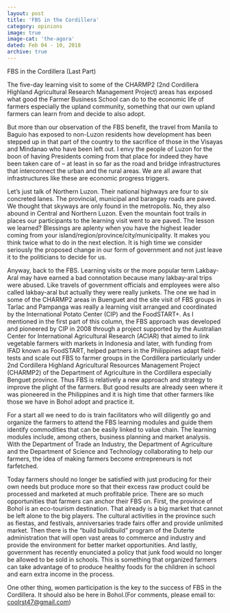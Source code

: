 ```yaml
---
layout: post
title: 'FBS in the Cordillera'
category: opinions
image: true
image-cat: 'the-agora'
dated: Feb 04 - 10, 2018
archive: true
---
```


FBS in the Cordillera
(Last Part)

The five-day learning visit to some of the CHARMP2 (2nd Cordillera Highland Agricultural Research Management Project) areas has exposed what good the Farmer Business School can do to the economic life of farmers especially the upland community, something that our own upland farmers can learn from and decide to also adopt.

But more than our observation of the FBS benefit, the travel from Manila to Baguio has exposed to non-Luzon residents how development has been stepped up in that part of the country to the sacrifice of those in the Visayas and Mindanao who have been left out.  I envy the people of Luzon for the boon of having Presidents coming from that place for indeed they have been taken care of – at least in so far as the road and bridge infrastructures that interconnect the urban and the rural areas.  We are all aware that infrastructures like these are economic progress triggers.

Let’s just talk of Northern Luzon.  Their national highways are four to six concreted lanes.  The provincial, municipal and barangay roads are paved. We thought that skyways are only found in the metropolis.  No, they also abound in Central and Northern Luzon. Even the mountain foot trails in places our participants to the learning visit went to are paved.  The lesson we learned? 
Blessings are aplenty when you have the highest leader coming from your island/region/province/city/municipality. It makes you think twice what to do in the next election.
It is high time we consider seriously the proposed change in our form of government and not just leave it to the politicians to decide for us.

Anyway, back to the FBS.  Learning visits or the more popular term Lakbay-Aral may have earned a bad connotation because many lakbay-aral trips were abused.  Like travels of government officials and employees were also called lakbay-aral but actually they were really junkets.  The one we had in some of the CHARMP2 areas in Buenguet and the site visit of FBS groups in Tarlac and Pampanga was really a learning visit arranged and coordinated by the International Potato Center (CIP) and the FoodSTART+.
As I mentioned in the first part of this column, the FBS approach was developed and pioneered by CIP in 2008 through a project supported by the Australian Center for International Agricultural Research (ACIAR) that aimed to link vegetable farmers with markets in Indonesia and later, with funding from IFAD known as FoodSTART, helped partners in the Philippines adapt field-tests and scale out FBS to farmer groups in the Cordillera particularly under 2nd Cordillera Highland Agricultural Resources Management Project (CHARMP2) of the Department of Agriculture in the Cordillera especially Benguet province.  Thus FBS is relatively a new approach and strategy to improve the plight of the farmers.  But good results are already seen where it was pioneered in the Philippines and it is high time that other farmers like those we have in Bohol adopt and practice it.

For a start all we need to do is train facilitators who will diligently go and organize the farmers to attend the FBS learning modules and guide them identify commodities that can be easily linked to value chain.  The learning modules include, among others, business planning and market analysis. With the Department of Trade an Industry, the Department of Agriculture and the Department of Science and Technology collaborating to help our farmers, the idea of making farmers become entrepreneurs is not farfetched.

Today farmers should no longer be satisfied with just producing for their own needs but produce more so that their excess raw product could be processed and marketed at much profitable price.  There are so much opportunities that farmers can anchor their FBS on.  First, the province of Bohol is an eco-tourism destination.  That already is a big market that cannot be left alone to the big players.  The cultural activities in the province such as fiestas, and festivals, anniversaries trade fairs offer and provide unlimited market. Then there is the “build buildbuild” program of the Duterte administration that will open vast areas to commerce and industry and provide the environment for better market opportunities.  And lastly, government has recently enunciated a policy that junk food would no longer be allowed to be sold in schools.  This is something that organized farmers can take advantage of to produce healthy foods for the children in school and earn extra income in the process.

One other thing, women participation is the key to the success of FBS in the Cordillera.  It should also be here in Bohol.(For comments, please email to: coolrst47@gmail.com)
